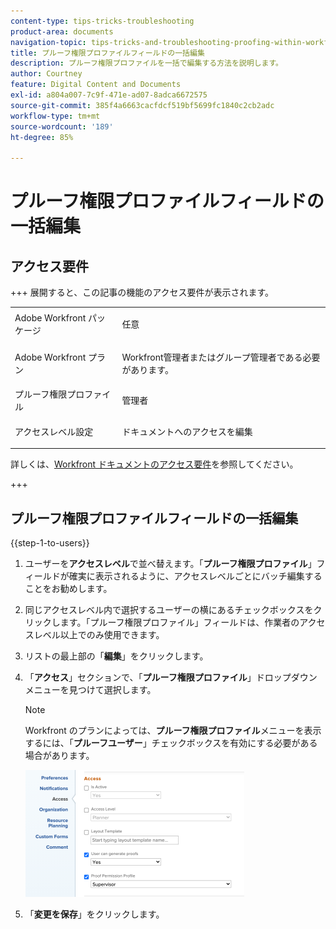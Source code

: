 ```yaml
---
content-type: tips-tricks-troubleshooting
product-area: documents
navigation-topic: tips-tricks-and-troubleshooting-proofing-within-workfront
title: プルーフ権限プロファイルフィールドの一括編集
description: プルーフ権限プロファイルを一括で編集する方法を説明します。
author: Courtney
feature: Digital Content and Documents
exl-id: a804a007-7c9f-471e-ad07-8adca6672575
source-git-commit: 385f4a6663cacfdcf519bf5699fc1840c2cb2adc
workflow-type: tm+mt
source-wordcount: '189'
ht-degree: 85%

---
```


# プルーフ権限プロファイルフィールドの一括編集

## アクセス要件

+++ 展開すると、この記事の機能のアクセス要件が表示されます。

<table style="table-layout:auto"> 
 <col> 
 <col> 
 <tbody> 
  <tr> 
   <td role="rowheader">Adobe Workfront パッケージ</td> 
   <td> <p>任意</p> </td> 
  </tr> 
  <tr> 
   <td role="rowheader">Adobe Workfront プラン</td> 
   <td> <p>Workfront管理者またはグループ管理者である必要があります。</p> </td> 
  </tr> 
  <tr> 
   <td role="rowheader">プルーフ権限プロファイル </td> 
   <td>管理者</td> 
  </tr> 
  <tr> 
   <td role="rowheader">アクセスレベル設定</td> 
   <td> <p>ドキュメントへのアクセスを編集</p></td> 
  </tr> 
 </tbody> 
</table>

詳しくは、[Workfront ドキュメントのアクセス要件](/help/quicksilver/administration-and-setup/add-users/access-levels-and-object-permissions/access-level-requirements-in-documentation.md)を参照してください。

+++

## プルーフ権限プロファイルフィールドの一括編集

{{step-1-to-users}}

1. ユーザーを&#x200B;**アクセスレベル**&#x200B;で並べ替えます。「**プルーフ権限プロファイル**」フィールドが確実に表示されるように、アクセスレベルごとにバッチ編集することをお勧めします。

1. 同じアクセスレベル内で選択するユーザーの横にあるチェックボックスをクリックします。「プルーフ権限プロファイル」フィールドは、作業者のアクセスレベル以上でのみ使用できます。
1. リストの最上部の「**編集**」をクリックします。
1. 「**アクセス**」セクションで、「**プルーフ権限プロファイル**」ドロップダウンメニューを見つけて選択します。

   >[!NOTE]
   >
   >Workfront のプランによっては、**プルーフ権限プロファイル**&#x200B;メニューを表示するには、「**プルーフユーザー**」チェックボックスを有効にする必要がある場合があります。

   ![ プルーフ権限プロファイル ](assets/proof-permission-profile-350x203.png)

1. 「**変更を保存**」をクリックします。
